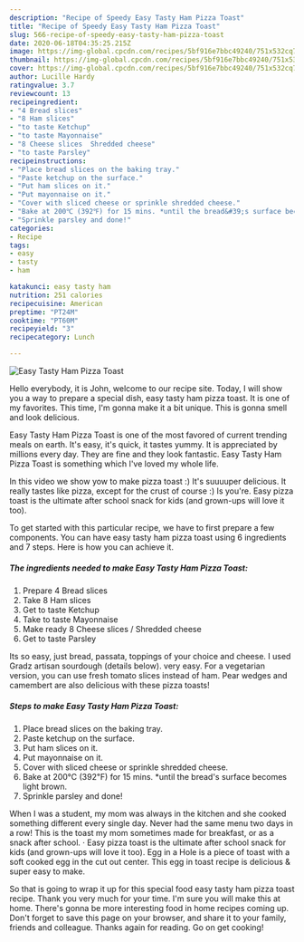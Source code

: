 ```yaml
---
description: "Recipe of Speedy Easy Tasty Ham Pizza Toast"
title: "Recipe of Speedy Easy Tasty Ham Pizza Toast"
slug: 566-recipe-of-speedy-easy-tasty-ham-pizza-toast
date: 2020-06-18T04:35:25.215Z
image: https://img-global.cpcdn.com/recipes/5bf916e7bbc49240/751x532cq70/easy-tasty-ham-pizza-toast-recipe-main-photo.jpg
thumbnail: https://img-global.cpcdn.com/recipes/5bf916e7bbc49240/751x532cq70/easy-tasty-ham-pizza-toast-recipe-main-photo.jpg
cover: https://img-global.cpcdn.com/recipes/5bf916e7bbc49240/751x532cq70/easy-tasty-ham-pizza-toast-recipe-main-photo.jpg
author: Lucille Hardy
ratingvalue: 3.7
reviewcount: 13
recipeingredient:
- "4 Bread slices"
- "8 Ham slices"
- "to taste Ketchup"
- "to taste Mayonnaise"
- "8 Cheese slices  Shredded cheese"
- "to taste Parsley"
recipeinstructions:
- "Place bread slices on the baking tray."
- "Paste ketchup on the surface."
- "Put ham slices on it."
- "Put mayonnaise on it."
- "Cover with sliced cheese or sprinkle shredded cheese."
- "Bake at 200℃ (392℉) for 15 mins. *until the bread&#39;s surface becomes light brown."
- "Sprinkle parsley and done!"
categories:
- Recipe
tags:
- easy
- tasty
- ham

katakunci: easy tasty ham 
nutrition: 251 calories
recipecuisine: American
preptime: "PT24M"
cooktime: "PT60M"
recipeyield: "3"
recipecategory: Lunch

---
```



![Easy Tasty Ham Pizza Toast](https://img-global.cpcdn.com/recipes/5bf916e7bbc49240/751x532cq70/easy-tasty-ham-pizza-toast-recipe-main-photo.jpg)

Hello everybody, it is John, welcome to our recipe site. Today, I will show you a way to prepare a special dish, easy tasty ham pizza toast. It is one of my favorites. This time, I'm gonna make it a bit unique. This is gonna smell and look delicious.

Easy Tasty Ham Pizza Toast is one of the most favored of current trending meals on earth. It's easy, it's quick, it tastes yummy. It is appreciated by millions every day. They are fine and they look fantastic. Easy Tasty Ham Pizza Toast is something which I've loved my whole life.

In this video we show yow to make pizza toast :) It&#39;s suuuuper delicious. It really tastes like pizza, except for the crust of course :) Is you&#39;re. Easy pizza toast is the ultimate after school snack for kids (and grown-ups will love it too).


To get started with this particular recipe, we have to first prepare a few components. You can have easy tasty ham pizza toast using 6 ingredients and 7 steps. Here is how you can achieve it.

<!--inarticleads1-->

##### The ingredients needed to make Easy Tasty Ham Pizza Toast:

1. Prepare 4 Bread slices
1. Take 8 Ham slices
1. Get to taste Ketchup
1. Take to taste Mayonnaise
1. Make ready 8 Cheese slices / Shredded cheese
1. Get to taste Parsley


Its so easy, just bread, passata, toppings of your choice and cheese. I used Gradz artisan sourdough (details below). very easy. For a vegetarian version, you can use fresh tomato slices instead of ham. Pear wedges and camembert are also delicious with these pizza toasts! 

<!--inarticleads2-->

##### Steps to make Easy Tasty Ham Pizza Toast:

1. Place bread slices on the baking tray.
1. Paste ketchup on the surface.
1. Put ham slices on it.
1. Put mayonnaise on it.
1. Cover with sliced cheese or sprinkle shredded cheese.
1. Bake at 200℃ (392℉) for 15 mins. *until the bread&#39;s surface becomes light brown.
1. Sprinkle parsley and done!


When I was a student, my mom was always in the kitchen and she cooked something different every single day. Never had the same menu two days in a row! This is the toast my mom sometimes made for breakfast, or as a snack after school. · Easy pizza toast is the ultimate after school snack for kids (and grown-ups will love it too). Egg in a Hole is a piece of toast with a soft cooked egg in the cut out center. This egg in toast recipe is delicious &amp; super easy to make. 

So that is going to wrap it up for this special food easy tasty ham pizza toast recipe. Thank you very much for your time. I'm sure you will make this at home. There's gonna be more interesting food in home recipes coming up. Don't forget to save this page on your browser, and share it to your family, friends and colleague. Thanks again for reading. Go on get cooking!
